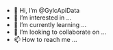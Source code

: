 - 👋 Hi, I’m @GylcApiData
- 👀 I’m interested in ...
- 🌱 I’m currently learning ...
- 💞️ I’m looking to collaborate on ...
- 📫 How to reach me ...

<!---
GylcApiData/GylcApiData is a ✨ special ✨ repository because its `README.md` (this file) appears on your GitHub profile.
You can click the Preview link to take a look at your changes.
--->
